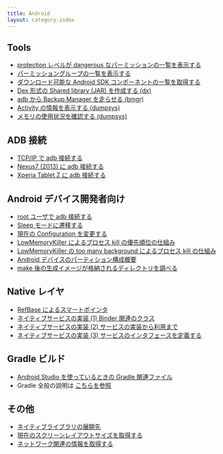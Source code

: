 ```yaml
---
title: Android
layout: category-index
---
```


Tools
----
* [protection レベルが dangerous なパーミッションの一覧を表示する](dangerous-permissions.html)
* [パーミッショングループの一覧を表示する](permission-groups.html)
* [ダウンロード可能な Android SDK コンポーネントの一覧を取得する](list-sdk.html)
* [Dex 形式の Shared library (JAR) を作成する (dx)](create-dex-jar.html)
* [adb から Backup Manager を走らせる (bmgr)](backup-manager.html)
* [Activity の情報を表示する (dumpsys)](dumpsys-activity.html)
* [メモリの使用状況を確認する (dumpsys)](dumpsys-meminfo.html)

ADB 接続
----
* [TCP/IP で adb 接続する](connect-adb-with-tcpip.html)
* [Nexus7 (2013) に adb 接続する](connect-adb-to-nexus.html)
* [Xperia Tablet Z に adb 接続する](connect-adb-to-xperia-tablet-z.html)

Android デバイス開発者向け
----
* [root ユーザで adb 接続する](adb-with-root.html)
* [Sleep モードに遷移する](go-to-sleep.html)
* [現在の Configuration を変更する](change-configuration.html)
* [LowMemoryKiller によるプロセス kill の優先順位の仕組み](low-memory-killer1.html)
* [LowMemoryKiller の too many background によるプロセス kill の仕組み](low-memory-killer2.html)
* [Android デバイスのパーティション構成概要](partitions.html)
* [make 後の生成イメージが格納されるディレクトリを調べる](product-out-dir.html)

Native レイヤ
----
* [RefBase によるスマートポインタ](refbase-smart-pointer.html)
* [ネイティブサービスの実装 (1) Binder 関連のクラス](native-service1.html)
* [ネイティブサービスの実装 (2) サービスの実装から利用まで](native-service2.html)
* [ネイティブサービスの実装 (3) サービスのインタフェースを定義する](native-service3.html)

Gradle ビルド
----
* [Android Studio を使っているときの Gradle 関連ファイル](gradle-related-files.html)
* Gradle 全般の説明は [こちらを参照](../gradle/)

その他
----
* [ネイティブライブラリの展開先](install-path-of-native-libs.html)
* [現在のスクリーンレイアウトサイズを取得する](screen-layout-size.html)
* [ネットワーク関連の情報を取得する](network-info.html)

